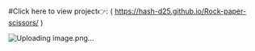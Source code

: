 #Click here to view project👉:
(  https://hash-d25.github.io/Rock-paper-scissors/ )

![Uploading image.png…]()

